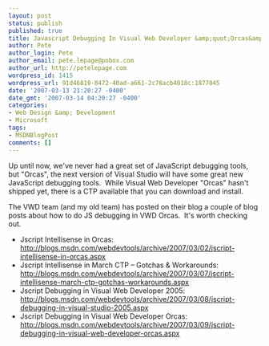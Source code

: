 ```yaml
---
layout: post
status: publish
published: true
title: Javascript Debugging In Visual Web Developer &amp;quot;Orcas&amp;quot;
author: Pete
author_login: Pete
author_email: pete.lepage@pobox.com
author_url: http://petelepage.com
wordpress_id: 1415
wordpress_url: 91d46819-8472-40ad-a661-2c78acb4018c:1877045
date: '2007-03-13 21:20:27 -0400'
date_gmt: '2007-03-14 04:20:27 -0400'
categories:
- Web Design &amp; Development
- Microsoft
tags:
- MSDNBlogPost
comments: []
---
```

<p>Up until now, we've never had a great set of JavaScript debugging tools, but "Orcas", the next version of Visual Studio will have some great new JavaScript debugging tools.  While Visual Web Developer "Orcas" hasn't shipped yet, there is a CTP available that you can download and install.</p>
<p>The VWD team (and my old team) has posted on their blog a couple of blog posts about how to do JS debugging in VWD Orcas.  It's worth checking out.</p>
<ul>
<li>Jscript Intellisense in Orcas: <a href="http://blogs.msdn.com/webdevtools/archive/2007/03/02/jscript-intellisense-in-orcas.aspx">http://blogs.msdn.com/webdevtools/archive/2007/03/02/jscript-intellisense-in-orcas.aspx</a></li>
<li>Jscript Intellisense in March CTP – Gotchas &amp; Workarounds: <a href="http://blogs.msdn.com/webdevtools/archive/2007/03/07/jscript-intellisense-march-ctp-gotchas-workarounds.aspx">http://blogs.msdn.com/webdevtools/archive/2007/03/07/jscript-intellisense-march-ctp-gotchas-workarounds.aspx</a></li>
<li>Jscript Debugging in Visual Web Developer 2005: <a href="http://blogs.msdn.com/webdevtools/archive/2007/03/08/jscript-debugging-in-visual-studio-2005.aspx">http://blogs.msdn.com/webdevtools/archive/2007/03/08/jscript-debugging-in-visual-studio-2005.aspx</a></li>
<li>Jscript Debugging in Visual Web Developer Orcas: <a href="http://blogs.msdn.com/webdevtools/archive/2007/03/09/jscript-debugging-in-visual-web-developer-orcas.aspx">http://blogs.msdn.com/webdevtools/archive/2007/03/09/jscript-debugging-in-visual-web-developer-orcas.aspx</a></li>
</ul>
<p><img src="http://blogs.msdn.com/aggbug.aspx?PostID=1877045" alt="" width="1" height="1" /></p>
